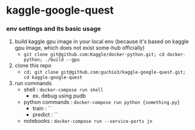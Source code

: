 # kaggle-google-quest
### env settings and its basic usage
 1. build kaggle gpu image in your local env (because it's based on kaggle gpu image, which does not exist some-hub officially)
     - `git clone git@github.com:Kaggle/docker-python.git; cd docker-python; ./build --gpu` 
 1. clone this repo
     - `cd; git clone git@github.com:guchio3/kaggle-google-quest.git; cd kaggle-google-quest`
 1. run commands
     - shell           : `docker-compose run shell`
         - ex. debug using pudb
     - python commands : `docker-compose run python {something.py}`
         - train : ``
         - predict : ``
     - notebooks       : `docker-compose run --service-ports jn`
